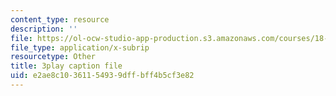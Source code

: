 ```yaml
---
content_type: resource
description: ''
file: https://ol-ocw-studio-app-production.s3.amazonaws.com/courses/18-650-statistics-for-applications-fall-2016/e2ae8c10361154939dffbff4b5cf3e82_a66tfLdr6oY.vtt
file_type: application/x-subrip
resourcetype: Other
title: 3play caption file
uid: e2ae8c10-3611-5493-9dff-bff4b5cf3e82
---
```

